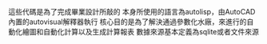 這些代碼是為了完成畢業設計所敲的
本身所使用的語言為autolisp，由AutoCAD內置的autovisual解釋器執行
核心目的是為了解決通過參數化水廠，來進行的自動化繪圖和自動化計算以及生成計算報表
數據來源基本定義為sqlite或者文件來源
